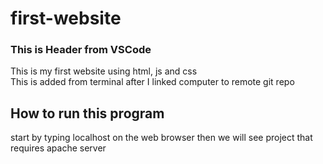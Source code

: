 # first-website

### This is Header from VSCode
This is my first website using  html, js and css <br>
This is added from terminal after I linked computer to remote git repo

## How to run this program
start by typing localhost on the web browser
then we will see project that requires apache server
